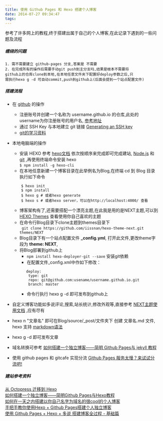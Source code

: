 ```yaml
---
title: 使用 Github Pages 和 Hexo 搭建个人博客
date: 2014-07-27 09:34:47
tags:
---
```



参考了许多网上的教程,终于搭建出属于自己的个人博客,在此记录下遇到的一些问题及流程

##### 缠绕的问题
	1. 需不需要建立 github-pages 分支,答案是 不需要
	2. 在完成所有的操作后需要手动git push到主分支吗,结果是根本不需要将  
	github上的仓库clone到本地,在本地任意文件夹下配置好deploy参数之后,只  
	需执行hexo g -d 可自动commit,push到github上(后面会提到一个站点配置文件)
##### 搭建流程
* 在 [github](https://github.com) 的操作
	* 注册账号并创建一个名称为 username.github.io 的仓库,此处的username为你注册账号的用户名, [参考地址](https://pages.github.com/)
	* 通过 SSH Key 与本地建立 git 链接 [Generating an SSH key](https://help.github.com/articles/generating-an-ssh-key/)
	* [git的学习资料](https://github.com/xirong/my-git)
	
* 本地电脑端的操作
	* 安装 HEXO 参考 [hexo文档](https://hexo.io/zh-cn/docs/index.html) 依次按顺序来完成即可完成建站, [Node.js](http://nodejs.org) 和 [git](https://git-scm.com) ,再使用终端命令安装 hexo <br>
	` $ npm install -g hexo-cli `
	* 在本地任意新建一个博客目录在此举例名为Blog,在终端 cd 到 Blog 目录执行如下命令<br> 
	``` 
		$ hexo init
		$ npm install
		$ hexo g # 或者hexo generate 
		$ hexo s # 或者hexo server，可以在http://localhost:4000/ 查看
	```

	* 博客架构有了,还需要搭配一个漂亮主题,在此我是用的是NEXT主题,可以到 [HEXO Themes](https://hexo.io/themes/) 查看使用你自己喜欢的主题
	* 在命令行Blog目录下clone主题到themes目录下<br>
	` git clone https://github.com/iissnan/hexo-theme-next.git themes/NEXT`
	* Blog目录下有一个站点配置文件 **_config.yml**, 打开此文件,更改theme字段为 **theme: NEXT**,
	* 将Blog部署到github上
		* `npm install hexo-deployer-git --save` 安装git依赖
		* 在配置文件_config.xml中作如下修改：<br>
		```
		   deploy:
  		  	type: git
  		  	repo: git@github.com:usename/username.github.io.git  
  		  	branch: master  			
  		```
  		* 命令行执行 hexo g -d 即可发布到github上
	
* 自定义博客功能如多说评论,搜索,站长统计,修改外观等,直接参考 [NEXT主题使用文档](http://theme-next.iissnan.com) ,应有尽有

* hexo n "文章名" 即可在Blog/source/_post/文件夹下 创建 文章名.md 文件, hexo 支持 [markdown语法](https://github.com/riku/Markdown-Syntax-CN/blob/master/syntax.md#img)
* hexo g -d 即可发布文章
* 域名转换可参考 [如何搭建一个独立博客——简明 Github Pages与 jekyll 教程](http://cnfeat.com/blog/2014/05/10/how-to-build-a-blog/)
* 使用 github pages 和 gitcafe 实现分流 [Github Pages 服务太慢？来试试分流吧!](http://yumemor.com/Github-Pages-服务太慢？来试试分流吧/)
##### 建站参考资料
[从 Octopress 迁移到 Hexo](http://blog.devtang.com/2016/02/16/from-octopress-to-hexo/)<br>
[如何搭建一个独立博客——简明Github Pages与Hexo教程](http://www.jianshu.com/p/05289a4bc8b2)<br>
[如何在一天之内搭建以你自己名字为域名的很cool的个人博客](https://wingjay.com/2015/12/07/如何在一天之内搭建以你自己名字为域名的很cool的个人博客/)<br>
[手把手教你使用Hexo + Github Pages搭建个人独立博客](http://jiji262.github.io/2016/04/15/2016-04-15-hexo-github-pages-blog/)<br>
[使用 Github Pages + Hexo + 多说 搭建博客全过程 - 基础篇](http://kiya.space/2015/11/10/use-Github-Pages-Hexo-duoshuo-to-set-up-a-blog-basic-steps/)<br>